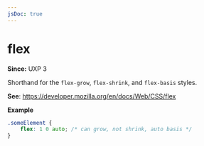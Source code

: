 ```yaml
---
jsDoc: true
---
```

# flex

**Since:** UXP 3

Shorthand for the `flex-grow`, `flex-shrink`, and `flex-basis` styles.

**See**: https://developer.mozilla.org/en/docs/Web/CSS/flex

**Example**

```css
.someElement {
    flex: 1 0 auto; /* can grow, not shrink, auto basis */
}
```